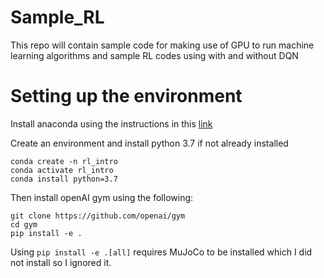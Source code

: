 # Sample_RL

This repo will contain sample code for making use of GPU to run machine learning algorithms and sample RL codes using with and without DQN

# Setting up the environment 

Install anaconda using the instructions in this [link](https://docs.anaconda.com/anaconda/install/linux/)

Create an environment and install python 3.7 if not already installed

```
conda create -n rl_intro
conda activate rl_intro
conda install python=3.7
```

Then install openAI gym using the following:

```
git clone https://github.com/openai/gym
cd gym
pip install -e .
```

Using `pip install -e .[all]` requires MuJoCo to be installed which I did not install so I ignored it.


